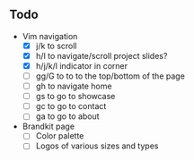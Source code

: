 ## Todo

- Vim navigation
    - [x] j/k to scroll
    - [x] h/l to navigate/scroll project slides?
    - [x] h/j/k/l indicator in corner
    - [ ] gg/G to to to the top/bottom of the page
    - [ ] <leader>gh to navigate home
    - [ ] <leader>gs to go to showcase
    - [ ] <leader>gc to go to contact
    - [ ] <leader>ga to go to about
- Brandkit page
    - [ ] Color palette
    - [ ] Logos of various sizes and types
